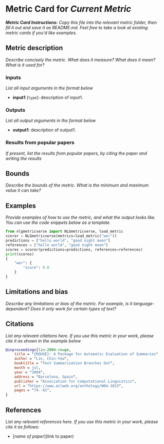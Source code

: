 # Metric Card for *Current Metric*
***Metric Card Instructions:*** *Copy this file into the relevant metric folder, then fill it out and save it as README.md. Feel free to take a look at existing metric cards if you'd like examples.*

## Metric description
*Describe concisely the metric. What does it measure? What does it mean? What is it used for?*

### Inputs
*List all input arguments in the format below*
- **input1** (`type`): description of input1.

### Outputs
*List all output arguments in the format below*
- **output1**: description of output1.

### Results from popular papers
*If present, list the results from popular papers, by citing the paper and writing the results*

## Bounds
*Describe the bounds of the metric. What is the minimum and maximum value it can take?*

## Examples
*Provide examples of how to use the metric, and what the output looks like. You can use the code snippets below as a template.*
```python
from nlgmetricverse import NLGmetricverse, load_metric
scorer = NLGmetricverse(metrics=load_metric("wer"))
predictions = ["hello world", "good night moon"]
references = ["hello world", "good night moon"]
scores = scorer(predictions=predictions, references=references)
print(scores)
{
    "wer": {
        "score": 0.0
    }
}
```

## Limitations and bias
*Describe any limitations or bias of the metric. For example, is it language-dependent? Does it only work for certain types of text?*

## Citations
*List any relevant citations here. If you use this metric in your work, please cite it as shown in the example below*
```bibtex
@inproceedings{lin-2004-rouge,
    title = "{ROUGE}: A Package for Automatic Evaluation of Summaries",
    author = "Lin, Chin-Yew",
    booktitle = "Text Summarization Branches Out",
    month = jul,
    year = "2004",
    address = "Barcelona, Spain",
    publisher = "Association for Computational Linguistics",
    url = "https://www.aclweb.org/anthology/W04-1013",
    pages = "74--81",
}
```
## References
*List any relevant references here. If you use this metric in your work, please cite it as follows:*
- [*name of paper*](link to paper)